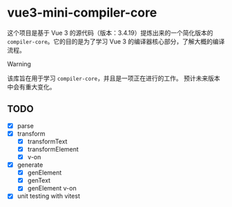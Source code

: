 # vue3-mini-compiler-core

这个项目是基于 Vue 3 的源代码（版本：3.4.19）提炼出来的一个简化版本的 `compiler-core`。它的目的是为了学习 Vue 3 的编译器核心部分，了解大概的编译流程。

> [!WARNING]
> 该库旨在用于学习 `compiler-core`，并且是一项正在进行的工作。 预计未来版本中会有重大变化。


## TODO
- [x] parse
- [x] transform
  - [x] transformText 
  - [x] transformElement 
  - [x] v-on 
- [x] generate
  - [x] genElement 
  - [x] genText 
  - [x] genElement v-on 
- [x] unit testing with vitest
